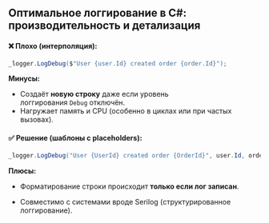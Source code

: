 ## **Оптимальное логгирование в C#: производительность и детализация**

#### ❌ Плохо (интерполяция):
```csharp
_logger.LogDebug($"User {user.Id} created order {order.Id}"); 
```

**Минусы:**
- Создаёт **новую строку** даже если уровень логгирования `Debug` отключён.
- Нагружает память и CPU (особенно в циклах или при частых вызовах).

#### ✅ Решение (шаблоны с placeholders):
```csharp
_logger.LogDebug("User {UserId} created order {OrderId}", user.Id, order.Id);
```
**Плюсы:**

- Форматирование строки происходит **только если лог записан**.
    
- Совместимо с системами вроде Serilog (структурированное логгирование).